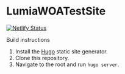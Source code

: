 # LumiaWOATestSite

[![Netlify Status](https://api.netlify.com/api/v1/badges/d040754a-2fd8-44e1-bbc7-efe96ebe80b6/deploy-status)](https://app.netlify.com/sites/lumiawoa-test-hugo/deploys)

Build instructions
1. Install the [Hugo](https://gohugo.io/) static site generator.
2. Clone this repository.
3. Navigate to the root and run `hugo server`.
